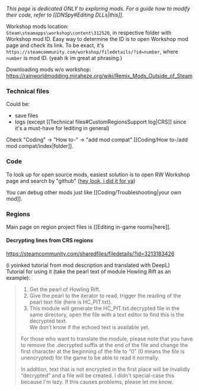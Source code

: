 *This page is dedicated ONLY to exploring mods. For a guide how to modify their code, refer to [[DNSpy#Editing DLLs|this]].*


Workshop mods location:   
`Steam\steamapps\workshop\content\312520`, in respective folder with Workshop mod ID.
Easy way to determine the ID is to open Workshop mod page and check its link. To be exact, it's
`https://steamcommunity.com/workshop/filedetails/?id=number`,
where `number` is mod ID. (yeah ik im great at phrasing.)

Downloading mods w/o workshop:   
https://rainworldmodding.miraheze.org/wiki/Remix_Mods_Outside_of_Steam

### Technical files
Could be:
- save files
- logs (except [[Technical files#CustomRegionsSupport log|CRS]] since it's a must-have for lediting in general)

Check "Coding" -> "How to-" -> "add mod compat" [[Coding/How to-/add mod compat/index|folder]].
### Code
To look up for open source mods, easiest solution is to open RW Workshop page and search by "github" ([hey look, i did it for ya](https://steamcommunity.com/workshop/browse/?appid=312520&searchtext=github))

You can debug other mods just like [[Coding/Troubleshooting|your own mod]]. 
### Regions
Main page on region project files is [[Editing in-game rooms|here]].
#### Decrypting lines from CRS regions  
https://steamcommunity.com/sharedfiles/filedetails/?id=3213183426

(i yoinked tutorial from mod description and translated with DeepL)  
Tutorial for using it (take the pearl text of module Howling Rift as an example):  
> 1. Get the pearl of Howling Rift.  
> 2. Give the pearl to the iterator to read, trigger the reading of the pearl text file (here is HC_PIT.txt).  
> 3. This module will generate the HC_PIT.txt.decrypted file in the same directory, open the file with a text editor to find this is the decrypted text.  
> We don't know if the echoed text is available yet.  
>   
> For those who want to translate the module, please note that you have to remove the .decrypted suffix at the end of the file and change the first character at the beginning of the file to “0” (0 means the file is unencrypted) for the game to be able to read it normally.  
>   
> In addition, text that is not encrypted in the first place will be invalidly “decrypted” and a file will be created. I didn't special-case this because I'm lazy. If this causes problems, please let me know.  
